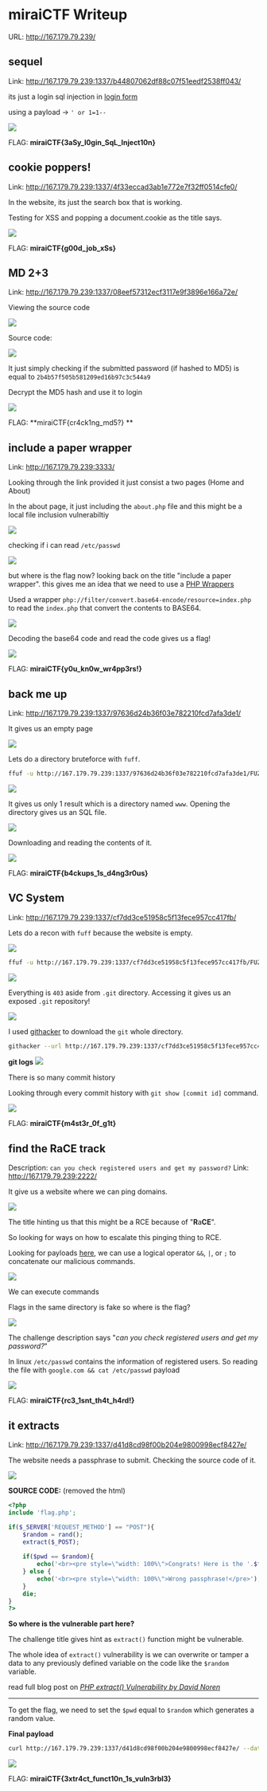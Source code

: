 # miraiCTF Writeup
URL: http://167.179.79.239/

## sequel
Link: http://167.179.79.239:1337/b44807062df88c07f51eedf2538ff043/

its just a login sql injection in [login form](http://167.179.79.239:1337/b44807062df88c07f51eedf2538ff043/login.php)

using a payload -> `' or 1=1--`

![](https://i.imgur.com/lh8AIEb.png)

FLAG: **miraiCTF{3aSy_l0gin_SqL_Inject10n}**

## cookie poppers!
Link: http://167.179.79.239:1337/4f33eccad3ab1e772e7f32ff0514cfe0/

In the website, its just the search box that is working.

Testing for XSS and popping a document.cookie as the title says.

![](https://i.imgur.com/ZCF4Htk.png)

FLAG: **miraiCTF{g00d_job_xSs}**

## MD 2+3
Link: http://167.179.79.239:1337/08eef57312ecf3117e9f3896e166a72e/

Viewing the source code

![](https://i.imgur.com/kq9BRgb.png)

Source code:

![](https://i.imgur.com/MzxDW1m.png)

It just simply checking if the submitted password (if hashed to MD5) is equal to `2b4b57f505b581209ed16b97c3c544a9`

Decrypt the MD5 hash and use it to login

![](https://i.imgur.com/tIGbPeQ.png)

FLAG: **miraiCTF{cr4ck1ng_md5?} **


## include a paper wrapper
Link: http://167.179.79.239:3333/

Looking through the link provided it just consist a two pages (Home and About)

In the about page, it just including the `about.php` file and this might be a local file inclusion vulnerabiltiy

![](https://i.imgur.com/wMGAZbv.png)

checking if i can read `/etc/passwd`

![](https://i.imgur.com/07GZl9k.png)

but where is the flag now? looking back on the title "include a paper wrapper". this gives me an idea that we need to use a [PHP Wrappers](https://github.com/payloadbox/rfi-lfi-payload-list#lfi--rfi-wrappers-)

Used a wrapper `php://filter/convert.base64-encode/resource=index.php` to read the `index.php` that convert the contents to BASE64.

![](https://i.imgur.com/s2deT44.png)

Decoding the base64 code and read the code gives us a flag!

![](https://i.imgur.com/9JvoP1N.png)

FLAG: **miraiCTF{y0u_kn0w_wr4pp3rs!}**


## back me up
Link: http://167.179.79.239:1337/97636d24b36f03e782210fcd7afa3de1/

It gives us an empty page

![](https://i.imgur.com/MPgTGJF.png)

Lets do a directory bruteforce with `fuff`.

```bash
ffuf -u http://167.179.79.239:1337/97636d24b36f03e782210fcd7afa3de1/FUZZ -w /usr/share/wordlists/seclists/Discovery/Web-Content/raft-medium-directories.txt
```
![](https://i.imgur.com/afwnWFe.png)

It gives us only 1 result which is a directory named `www`. Opening the directory gives us an SQL file.

![](https://i.imgur.com/UMQECnS.png)

Downloading and reading the contents of it.

![](https://i.imgur.com/AunmAfC.png)

FLAG: **miraiCTF{b4ckups_1s_d4ng3r0us}**


## VC System
Link: http://167.179.79.239:1337/cf7dd3ce51958c5f13fece957cc417fb/

Lets do a recon with `fuff` because the website is empty.

![](https://i.imgur.com/2AxCJED.png)

```bash
ffuf -u http://167.179.79.239:1337/cf7dd3ce51958c5f13fece957cc417fb/FUZZ -w /usr/share/wordlists/seclists/Discovery/Web-Content/raft-small-words.txt
```

![](https://i.imgur.com/kwKe1FB.png)

Everything is `403` aside from `.git` directory. Accessing it gives us an exposed `.git` repository!

![](https://i.imgur.com/JfqntYR.png)

I used [githacker](https://github.com/WangYihang/GitHacker) to download the `git` whole directory.

```bash
githacker --url http://167.179.79.239:1337/cf7dd3ce51958c5f13fece957cc417fb/.git/ --output-folder miraiCTFGIT
```

**git logs**
![](https://i.imgur.com/eZ35vmg.png)

There is so many commit history

Looking through every commit history with `git show [commit id]` command.

![](https://i.imgur.com/C6HDQbz.png)


FLAG: **miraiCTF{m4st3r_0f_g1t}**

## find the RaCE track
Description: `can you check registered users and get my password?`
Link: http://167.179.79.239:2222/

It give us a website where we can ping domains.

![](https://i.imgur.com/AxkuiW0.png)

The title hinting us that this might be a RCE because of "**R**a**CE**".

So looking for ways on how to escalate this pinging thing to RCE.

Looking for payloads [here](https://github.com/payloadbox/command-injection-payload-list), we can use a logical operator `&&`, `|`, or `;` to concatenate our malicious commands. 

![](https://i.imgur.com/ev0tjWj.png)

We can execute commands

Flags in the same directory is fake so where is the flag?

![](https://i.imgur.com/PWCBR2b.png)

The challenge description says "*can you check registered users and get my password?*"

In linux `/etc/passwd` contains the information of registered users. So reading the file with `google.com && cat /etc/passwd` payload

![](https://i.imgur.com/uiPywly.png)

FLAG: **miraiCTF{rc3_1snt_th4t_h4rd!}**

## it extracts
Link: http://167.179.79.239:1337/d41d8cd98f00b204e9800998ecf8427e/

The website needs a passphrase to submit. Checking the source code of it.

![](https://i.imgur.com/SkvpzLU.png)

**SOURCE CODE:** (removed the html)
```php
<?php
include 'flag.php';

if($_SERVER['REQUEST_METHOD'] == "POST"){
    $random = rand();
    extract($_POST);
    
    if($pwd == $random){
        echo('<br><pre style=\"width: 100%\">Congrats! Here is the '.$flag.'</pre>');
    } else {
        echo('<br><pre style=\"width: 100%\">Wrong passphrase!</pre>');
    }
    die;
}
?>
```

**So where is the vulnerable part here?**

The challenge title gives hint as `extract()` function might be vulnerable.

The whole idea of `extract()` vulnerability is we can overwrite or tamper a data to any previously defined variable on the code like the `$random` variable.

read full blog post on *[PHP extract() Vulnerability by David Noren](https://davidnoren.com/post/php-extract-vulnerability/)*

---

To get the flag, we need to set the `$pwd` equal to `$random` which generates a random value. 

**Final payload**
```bash
curl http://167.179.79.239:1337/d41d8cd98f00b204e9800998ecf8427e/ --data 'pwd=ctf&random=ctf'
```

![](https://i.imgur.com/kgacJEl.png)


FLAG: **miraiCTF{3xtr4ct_funct10n_1s_vuln3rbl3}**
